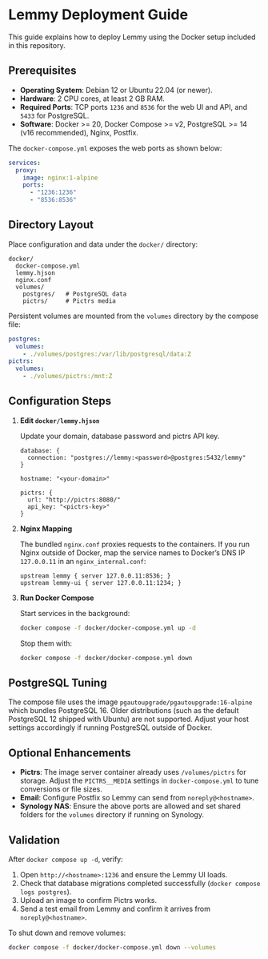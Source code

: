 # Lemmy Deployment Guide

This guide explains how to deploy Lemmy using the Docker setup included in this repository.

## Prerequisites

- **Operating System**: Debian 12 or Ubuntu 22.04 (or newer).
- **Hardware**: 2 CPU cores, at least 2 GB RAM.
- **Required Ports**: TCP ports `1236` and `8536` for the web UI and API, and `5433` for PostgreSQL.
- **Software**: Docker >= 20, Docker Compose >= v2, PostgreSQL >= 14 (v16 recommended), Nginx, Postfix.

The `docker-compose.yml` exposes the web ports as shown below:

```yaml
services:
  proxy:
    image: nginx:1-alpine
    ports:
      - "1236:1236"
      - "8536:8536"
```

## Directory Layout

Place configuration and data under the `docker/` directory:

```
docker/
  docker-compose.yml
  lemmy.hjson
  nginx.conf
  volumes/
    postgres/   # PostgreSQL data
    pictrs/     # Pictrs media
```

Persistent volumes are mounted from the `volumes` directory by the compose file:

```yaml
postgres:
  volumes:
    - ./volumes/postgres:/var/lib/postgresql/data:Z
pictrs:
  volumes:
    - ./volumes/pictrs:/mnt:Z
```

## Configuration Steps

1. **Edit `docker/lemmy.hjson`**

   Update your domain, database password and pictrs API key.

   ```hjson
   database: {
     connection: "postgres://lemmy:<password>@postgres:5432/lemmy"
   }

   hostname: "<your-domain>"

   pictrs: {
     url: "http://pictrs:8080/"
     api_key: "<pictrs-key>"
   }
   ```

2. **Nginx Mapping**

   The bundled `nginx.conf` proxies requests to the containers. If you run Nginx outside of Docker, map the service names to Docker’s DNS IP `127.0.0.11` in an `nginx_internal.conf`:

   ```nginx
   upstream lemmy { server 127.0.0.11:8536; }
   upstream lemmy-ui { server 127.0.0.11:1234; }
   ```

3. **Run Docker Compose**

   Start services in the background:

   ```bash
   docker compose -f docker/docker-compose.yml up -d
   ```

   Stop them with:

   ```bash
   docker compose -f docker/docker-compose.yml down
   ```

## PostgreSQL Tuning

The compose file uses the image `pgautoupgrade/pgautoupgrade:16-alpine` which bundles PostgreSQL 16. Older distributions (such as the default PostgreSQL 12 shipped with Ubuntu) are not supported. Adjust your host settings accordingly if running PostgreSQL outside of Docker.

## Optional Enhancements

- **Pictrs**: The image server container already uses `/volumes/pictrs` for storage. Adjust the `PICTRS__MEDIA` settings in `docker-compose.yml` to tune conversions or file sizes.
- **Email**: Configure Postfix so Lemmy can send from `noreply@<hostname>`.
- **Synology NAS**: Ensure the above ports are allowed and set shared folders for the `volumes` directory if running on Synology.

## Validation

After `docker compose up -d`, verify:

1. Open `http://<hostname>:1236` and ensure the Lemmy UI loads.
2. Check that database migrations completed successfully (`docker compose logs postgres`).
3. Upload an image to confirm Pictrs works.
4. Send a test email from Lemmy and confirm it arrives from `noreply@<hostname>`.

To shut down and remove volumes:

```bash
docker compose -f docker/docker-compose.yml down --volumes
```

